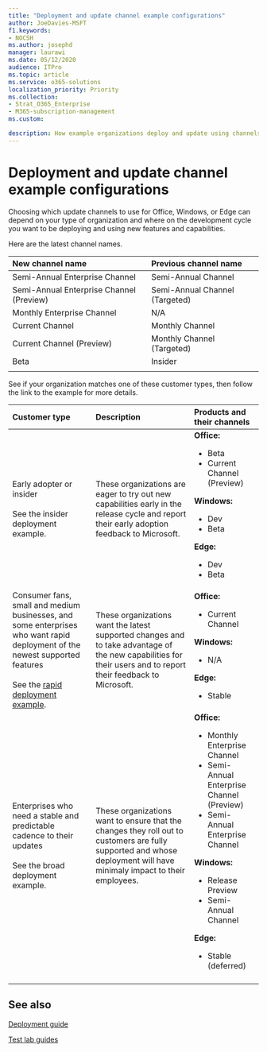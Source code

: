 ```yaml
---
title: "Deployment and update channel example configurations"
author: JoeDavies-MSFT
f1.keywords:
- NOCSH
ms.author: josephd
manager: laurawi
ms.date: 05/12/2020
audience: ITPro
ms.topic: article
ms.service: o365-solutions
localization_priority: Priority
ms.collection: 
- Strat_O365_Enterprise
- M365-subscription-management
ms.custom:

description: How example organizations deploy and update using channels.
---
```


# Deployment and update channel example configurations

Choosing which update channels to use for Office, Windows, or Edge can depend on your type of organization and where on the development cycle you want to be deploying and using new features and capabilities.

Here are the latest channel names.

| New channel name | Previous channel name |
|:-------|:-----|
| Semi-Annual Enterprise Channel | Semi-Annual Channel |
| Semi-Annual Enterprise Channel (Preview) | Semi-Annual Channel (Targeted) |
| Monthly Enterprise Channel | N/A |
| Current Channel | Monthly Channel |
| Current Channel (Preview) | Monthly Channel (Targeted) |
| Beta | Insider |
|||

See if your organization matches one of these customer types, then follow the link to the example for more details.

| Customer type | Description | Products and their channels |
|:-------|:-----|:-------|
| Early adopter or insider <br> <br> See the insider deployment example.  | These organizations are eager to try out new capabilities early in the release cycle and report their early adoption feedback to Microsoft. | **Office:** <br><ul><li>Beta</li><li>Current Channel (Preview)</li></ul>  **Windows:** <br><ul><li>Dev</li><li>Beta</li></ul> **Edge:** <ul><li>Dev</li><li>Beta</li></ul>|
| Consumer fans, small and medium businesses, and some enterprises who want rapid deployment of the newest supported features <br> <br> See the [rapid deployment example](deploy-update-channels-examples-rapid-deploy.md). | These organizations want the latest supported changes and to take advantage of the  new capabilities for their users and to report their feedback to Microsoft. | **Office:** <ul><li> Current Channel </li></ul> **Windows:** <ul><li> N/A </li></ul> **Edge:** <ul><li> Stable </li></ul>|
| Enterprises who need a stable and predictable cadence to their updates <br><br> See the broad deployment example.  | These organizations want to ensure that the changes they roll out to customers are fully supported and whose deployment will have minimaly impact to their employees. |  **Office:** <ul><li> Monthly Enterprise Channel </li><li> Semi-Annual Enterprise Channel (Preview) </li><li> Semi-Annual Enterprise Channel </li></ul> **Windows:** <br><ul><li> Release Preview </li><li> Semi-Annual Channel </li></ul> **Edge:** <ul><li>Stable (deferred) </li></ul> |
||||

## See also

[Deployment guide](deploy-microsoft-365-enterprise.md)

[Test lab guides](m365-enterprise-test-lab-guides.md)


